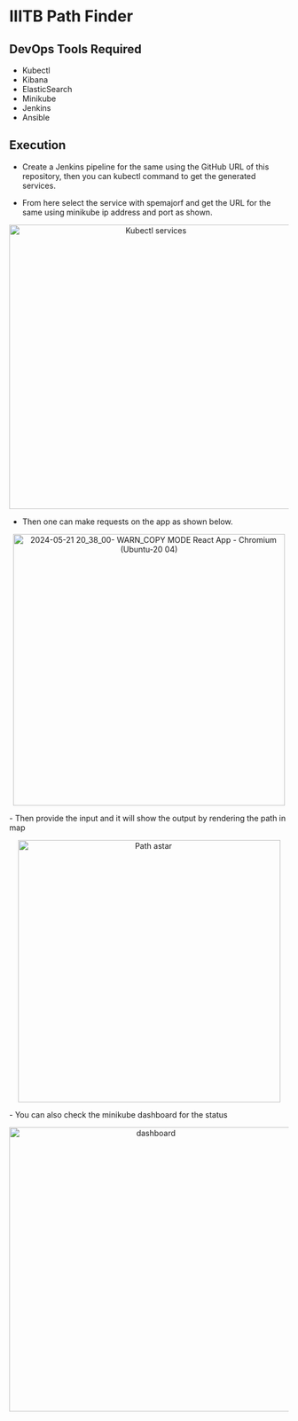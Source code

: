 # IIITB Path Finder
## DevOps Tools Required
- Kubectl
- Kibana
- ElasticSearch
- Minikube
- Jenkins
- Ansible

## Execution
- Create a Jenkins pipeline for the same using the GitHub URL of this repository, then you can kubectl command to get the generated services.

- From here select the service with spemajorf and  get the URL for the same using minikube ip address and port as shown.

<p align="center">
  <img width="513" alt="Kubectl services" src="https://github.com/23subbhashit/SPEmajorF/assets/43717493/8354e2c7-ad91-4799-8133-fcc459338fcf">
</p>

- Then one can make requests on the app as shown below.
<p align="center">
  <img width="490" alt="2024-05-21 20_38_00- WARN_COPY MODE  React App - Chromium (Ubuntu-20 04)" src="https://github.com/23subbhashit/SPEmajorF/assets/43717493/56043a24-45d6-4e92-9f73-33f860648e52">
</p>
- Then provide the input and it will show the output by rendering the path in map
  <p align="center">
 <img width="473" alt="Path astar" src="https://github.com/23subbhashit/SPEmajorF/assets/43717493/345e8e43-ab79-4256-87e3-dfc1c34bd58b">
  </p>
- You can also check the minikube dashboard for the status
  <p align="center">
  <img width="513" alt="dashboard" src="https://github.com/23subbhashit/SPEmajorF/assets/43717493/fdaceba9-7aec-4ba6-b0b4-7dc082fda996">
  </p>
